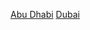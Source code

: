 [Abu Dhabi](https://raw.githubusercontent.com/280b9f9b/IPTV/main/IPTV/Abu%20Dhabi.m3u)
[Dubai](https://raw.githubusercontent.com/280b9f9b/IPTV/main/IPTV/Dubai.m3u)
